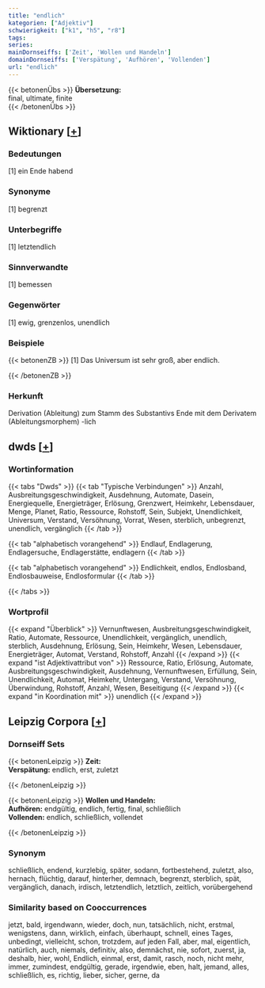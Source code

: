 ```yaml
---
title: "endlich"
kategorien: ["Adjektiv"]
schwierigkeit: ["k1", "h5", "r8"]
tags:
series:
mainDornseiffs: ['Zeit', 'Wollen und Handeln']
domainDornseiffs: ['Verspätung', 'Aufhören', 'Vollenden']
url: "endlich"
---
```


{{< betonenÜbs >}}
**Übersetzung:**  
final, ultimate, finite  
{{< /betonenÜbs >}}

## Wiktionary [[+](https://de.wiktionary.org/wiki/endlich)]

### Bedeutungen
[1] ein Ende habend  

### Synonyme
[1] begrenzt  

### Unterbegriffe
[1] letztendlich  

### Sinnverwandte
[1] bemessen  

### Gegenwörter
[1] ewig, grenzenlos, unendlich  

### Beispiele
{{< betonenZB >}}
[1] Das Universum ist sehr groß, aber endlich.  

{{< /betonenZB >}}
### Herkunft
Derivation (Ableitung) zum Stamm des Substantivs Ende mit dem Derivatem (Ableitungsmorphem) -lich  



## dwds [[+](https://www.dwds.de/wb/endlich)]

### Wortinformation
{{< tabs "Dwds" >}}
{{< tab "Typische Verbindungen" >}}
Anzahl, Ausbreitungsgeschwindigkeit, Ausdehnung, Automate, Dasein, Energiequelle, Energieträger, Erlösung, Grenzwert, Heimkehr, Lebensdauer, Menge, Planet, Ratio, Ressource, Rohstoff, Sein, Subjekt, Unendlichkeit, Universum, Verstand, Versöhnung, Vorrat, Wesen, sterblich, unbegrenzt, unendlich, vergänglich
{{< /tab >}}

{{< tab "alphabetisch vorangehend" >}}
Endlauf, Endlagerung, Endlagersuche, Endlagerstätte, endlagern
{{< /tab >}}

{{< tab "alphabetisch vorangehend" >}}
Endlichkeit, endlos, Endlosband, Endlosbauweise, Endlosformular
{{< /tab >}}

{{< /tabs >}}

### Wortprofil
{{< expand "Überblick" >}} Vernunftwesen, Ausbreitungsgeschwindigkeit, Ratio, Automate, Ressource, Unendlichkeit, vergänglich, unendlich, sterblich, Ausdehnung, Erlösung, Sein, Heimkehr, Wesen, Lebensdauer, Energieträger, Automat, Verstand, Rohstoff, Anzahl {{< /expand >}}
{{< expand "ist Adjektivattribut von" >}} Ressource, Ratio, Erlösung, Automate, Ausbreitungsgeschwindigkeit, Ausdehnung, Vernunftwesen, Erfüllung, Sein, Unendlichkeit, Automat, Heimkehr, Untergang, Verstand, Versöhnung, Überwindung, Rohstoff, Anzahl, Wesen, Beseitigung {{< /expand >}}
{{< expand "in Koordination mit" >}} unendlich {{< /expand >}}

## Leipzig Corpora [[+](https://corpora.uni-leipzig.de/en/res?word=endlich&corpusId=deu_newscrawl-public_2018)]

### Dornseiff Sets
{{< betonenLeipzig >}}
**Zeit:**  
**Verspätung:** endlich, erst, zuletzt  

{{< /betonenLeipzig >}}


{{< betonenLeipzig >}}
**Wollen und Handeln:**  
**Aufhören:** endgültig, endlich, fertig, final, schließlich  
**Vollenden:** endlich, schließlich, vollendet  

{{< /betonenLeipzig >}}

### Synonym
schließlich, endend, kurzlebig, später, sodann, fortbestehend, zuletzt, also, hernach, flüchtig, darauf, hinterher, demnach, begrenzt, sterblich, spät, vergänglich, danach, irdisch, letztendlich, letztlich, zeitlich, vorübergehend


### Similarity based on Cooccurrences
jetzt, bald, irgendwann, wieder, doch, nun, tatsächlich, nicht, erstmal, wenigstens, dann, wirklich, einfach, überhaupt, schnell, eines Tages, unbedingt, vielleicht, schon, trotzdem, auf jeden Fall, aber, mal, eigentlich, natürlich, auch, niemals, definitiv, also, demnächst, nie, sofort, zuerst, ja, deshalb, hier, wohl, Endlich, einmal, erst, damit, rasch, noch, nicht mehr, immer, zumindest, endgültig, gerade, irgendwie, eben, halt, jemand, alles, schließlich, es, richtig, lieber, sicher, gerne, da

